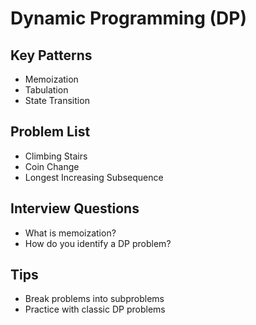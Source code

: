 # Dynamic Programming (DP)

## Key Patterns
- Memoization
- Tabulation
- State Transition

## Problem List
- Climbing Stairs
- Coin Change
- Longest Increasing Subsequence

## Interview Questions
- What is memoization?
- How do you identify a DP problem?

## Tips
- Break problems into subproblems
- Practice with classic DP problems
